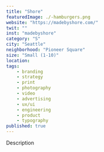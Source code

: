 ```yaml
---
title: "Shore"
featuredImage: ./-hamburgers.png
website: "https://madebyshore.com/"
twit: ""
inst: "madebyshore"
category: "S"
city: "Seattle"
neighborhood: "Pioneer Square"
size: "Small (1-10)"
location: 
tags:
    - branding
    - strategy
    - print
    - photography
    - video
    - advertising
    - ux/ui
    - engineering
    - product
    - typography
published: true
---
```


Description
